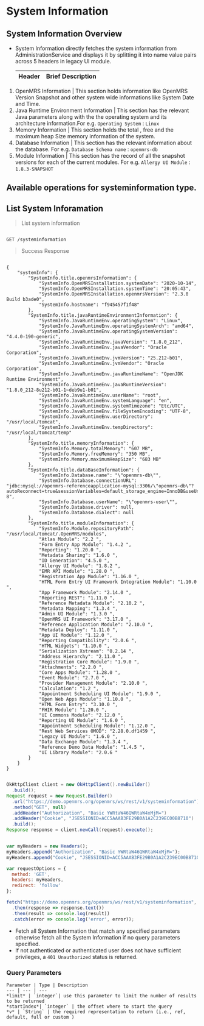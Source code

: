 # System Information

## System Information Overview

* System Information directly fetches the system information from AdministrationService and displays it by splitting it into name value pairs across 5 headers in legacy UI module.

   Header | Brief Description         
   --|--
1.   OpenMRS Information | This section holds information like OpenMRS Version Snapshot and other system wide informations like System Date and Time. 
2.   Java Runtime Environment Information | This section has the relevant Java parameters along with the the operating system and its architecture information.For e.g. `Operating System` : `Linux`
3.   Memory Information | This section holds the total , free and the maximum heap Size memory information of the system.
4.   Database Information | This section has the relevant information about the database.  For  e.g. `Database Schema name` : `openmrs-db`  
5.   Module Information | This section has the record of all the snapshot versions for each of the current modules. For e.g. `Allergy UI Module` : `1.8.3-SNAPSHOT`
 
  

## Available operations for systeminformation type.

## List System Inforamation

> List system information

```shell

GET /systeminformation

```

> Success Response

```response

{
    "systemInfo": {
        "SystemInfo.title.openmrsInformation": {
            "SystemInfo.OpenMRSInstallation.systemDate": "2020-10-14",
            "SystemInfo.OpenMRSInstallation.systemTime": "20:05:43",
            "SystemInfo.OpenMRSInstallation.openmrsVersion": "2.3.0  Build b3ade0",
            "SystemInfo.hostname": "f945457f1f48"
        },
        "SystemInfo.title.javaRuntimeEnvironmentInformation": {
            "SystemInfo.JavaRuntimeEnv.operatingSystem": "Linux",
            "SystemInfo.JavaRuntimeEnv.operatingSystemArch": "amd64",
            "SystemInfo.JavaRuntimeEnv.operatingSystemVersion": "4.4.0-190-generic",
            "SystemInfo.JavaRuntimeEnv.javaVersion": "1.8.0_212",
            "SystemInfo.JavaRuntimeEnv.javaVendor": "Oracle Corporation",
            "SystemInfo.JavaRuntimeEnv.jvmVersion": "25.212-b01",
            "SystemInfo.JavaRuntimeEnv.jvmVendor": "Oracle Corporation",
            "SystemInfo.JavaRuntimeEnv.javaRuntimeName": "OpenJDK Runtime Environment",
            "SystemInfo.JavaRuntimeEnv.javaRuntimeVersion": "1.8.0_212-8u212-b01-1~deb9u1-b01",
            "SystemInfo.JavaRuntimeEnv.userName": "root",
            "SystemInfo.JavaRuntimeEnv.systemLanguage": "en",
            "SystemInfo.JavaRuntimeEnv.systemTimezone": "Etc/UTC",
            "SystemInfo.JavaRuntimeEnv.fileSystemEncoding": "UTF-8",
            "SystemInfo.JavaRuntimeEnv.userDirectory": "/usr/local/tomcat",
            "SystemInfo.JavaRuntimeEnv.tempDirectory": "/usr/local/tomcat/temp"
        },
        "SystemInfo.title.memoryInformation": {
            "SystemInfo.Memory.totalMemory": "607 MB",
            "SystemInfo.Memory.freeMemory": "350 MB",
            "SystemInfo.Memory.maximumHeapSize": "683 MB"
        },
        "SystemInfo.title.dataBaseInformation": {
            "SystemInfo.Database.name": "\"openmrs-db\"",
            "SystemInfo.Database.connectionURL": "jdbc:mysql://openmrs-referenceapplication-mysql:3306/\"openmrs-db\"?autoReconnect=true&sessionVariables=default_storage_engine=InnoDB&useUnicode=true&characterEncoding=UTF-8",
            "SystemInfo.Database.userName": "\"openmrs-user\"",
            "SystemInfo.Database.driver": null,
            "SystemInfo.Database.dialect": null
        },
        "SystemInfo.title.moduleInformation": {
            "SystemInfo.Module.repositoryPath": "/usr/local/tomcat/.OpenMRS/modules",
            "Atlas Module": "2.2 ",
            "Form Entry App Module": "1.4.2 ",
            "Reporting": "1.20.0 ",
            "Metadata Sharing": "1.6.0 ",
            "ID Generation": "4.5.0 ",
            "Allergy UI Module": "1.8.2 ",
            "EMR API Module": "1.28.0 ",
            "Registration App Module": "1.16.0 ",
            "HTML Form Entry UI Framework Integration Module": "1.10.0 ",
            "App Framework Module": "2.14.0 ",
            "Reporting REST": "1.11.0 ",
            "Reference Metadata Module": "2.10.2 ",
            "Metadata Mapping": "1.3.4 ",
            "Admin UI Module": "1.3.0 ",
            "OpenMRS UI Framework": "3.17.0 ",
            "Reference Application Module": "2.10.0 ",
            "Metadata Deploy": "1.11.0 ",
            "App UI Module": "1.12.0 ",
            "Reporting Compatibility": "2.0.6 ",
            "HTML Widgets": "1.10.0 ",
            "Serialization Xstream": "0.2.14 ",
            "Address Hierarchy": "2.11.0 ",
            "Registration Core Module": "1.9.0 ",
            "Attachments": "2.2.0 ",
            "Core Apps Module": "1.28.0 ",
            "Event Module": "2.7.0 ",
            "Provider Management Module": "2.10.0 ",
            "Calculation": "1.2 ",
            "Appointment Scheduling UI Module": "1.9.0 ",
            "Open Web Apps Module": "1.10.0 ",
            "HTML Form Entry": "3.10.0 ",
            "FHIR Module": "1.20.0 ",
            "UI Commons Module": "2.12.0 ",
            "Reporting UI Module": "1.6.0 ",
            "Appointment Scheduling Module": "1.12.0 ",
            "Rest Web Services OMOD": "2.28.0.df1459 ",
            "Legacy UI Module": "1.6.0 ",
            "Data Exchange Module": "1.3.4 ",
            "Reference Demo Data Module": "1.4.5 ",
            "UI Library Module": "2.0.6 "
        }
    }
}

```

```java

OkHttpClient client = new OkHttpClient().newBuilder()
  .build();
Request request = new Request.Builder()
  .url("https://demo.openmrs.org/openmrs/ws/rest/v1/systeminformation")
  .method("GET", null)
  .addHeader("Authorization", "Basic YWRtaW46QWRtaW4xMjM=")
  .addHeader("Cookie", "JSESSIONID=ACC5AAAB3FE29B0A1A2C239EC00B8710")
  .build();
Response response = client.newCall(request).execute();

```

```javascript

var myHeaders = new Headers();
myHeaders.append("Authorization", "Basic YWRtaW46QWRtaW4xMjM=");
myHeaders.append("Cookie", "JSESSIONID=ACC5AAAB3FE29B0A1A2C239EC00B8710");

var requestOptions = {
  method: 'GET',
  headers: myHeaders,
  redirect: 'follow'
};

fetch("https://demo.openmrs.org/openmrs/ws/rest/v1/systeminformation", requestOptions)
  .then(response => response.text())
  .then(result => console.log(result))
  .catch(error => console.log('error', error));

```


* Fetch all System Information that match any specified parameters otherwise fetch all the System Information if no query parameters specified. 
* If not authenticated or authenticated user does not have sufficient privileges, a `401 Unauthorized` status is returned.

### Query Parameters

    Parameter | Type | Description
    --- | --- | ---
    *limit* | `integer`| use this parameter to limit the number of results to be returned 
    *startIndex*| `integer` | the offset where to start the query
    *v* | `String` | the required representation to return (i.e., ref, default, full or custom )

